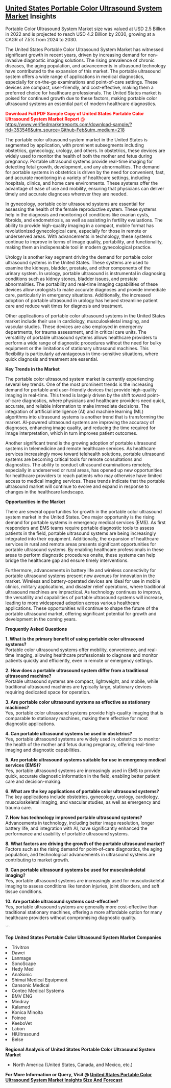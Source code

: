 <h2><a href="https://www.verifiedmarketreports.com/download-sample/?rid=353546&amp;utm_source=Github-Feb&amp;utm_medium=218" target="_blank">United States Portable Color Ultrasound System Market</a> Insights</h2><p>Portable Color Ultrasound System Market size was valued at USD 2.5 Billion in 2022 and is projected to reach USD 4.2 Billion by 2030, growing at a CAGR of 7.5% from 2024 to 2030.</p><p> <p>The United States Portable Color Ultrasound System Market has witnessed significant growth in recent years, driven by increasing demand for non-invasive diagnostic imaging solutions. The rising prevalence of chronic diseases, the aging population, and advancements in ultrasound technology have contributed to the expansion of this market. The portable ultrasound system offers a wide range of applications in medical diagnostics, especially for on-the-go examinations and point-of-care settings. These devices are compact, user-friendly, and cost-effective, making them a preferred choice for healthcare professionals. The United States market is poised for continued growth due to these factors, making portable color ultrasound systems an essential part of modern healthcare diagnostics.</p> <p><p><span class=""><span style="color: #ff0000;"><strong>Download Full PDF Sample Copy of United States Portable Color Ultrasound System Market Report</strong> @ </span><a href="https://www.verifiedmarketreports.com/download-sample/?rid=353546&amp;utm_source=Github-Feb&amp;utm_medium=218" target="_blank">https://www.verifiedmarketreports.com/download-sample/?rid=353546&amp;utm_source=Github-Feb&amp;utm_medium=218</a></span></p></p> <p>The portable color ultrasound system market in the United States is segmented by application, with prominent subsegments including obstetrics, gynecology, urology, and others. In obstetrics, these devices are widely used to monitor the health of both the mother and fetus during pregnancy. Portable ultrasound systems provide real-time imaging for detecting fetal growth, development, and any abnormalities. The demand for portable systems in obstetrics is driven by the need for convenient, fast, and accurate monitoring in a variety of healthcare settings, including hospitals, clinics, and home care environments. These systems offer the advantage of ease of use and mobility, ensuring that physicians can deliver timely and accurate diagnoses wherever they are needed. <p>In gynecology, portable color ultrasound systems are essential for assessing the health of the female reproductive system. These systems help in the diagnosis and monitoring of conditions like ovarian cysts, fibroids, and endometriosis, as well as assisting in fertility evaluations. The ability to provide high-quality imaging in a compact, mobile format has revolutionized gynecological care, especially for those in remote or underserved areas. With advancements in technology, these systems continue to improve in terms of image quality, portability, and functionality, making them an indispensable tool in modern gynecological practice.</p> <p>Urology is another key segment driving the demand for portable color ultrasound systems in the United States. These systems are used to examine the kidneys, bladder, prostate, and other components of the urinary system. In urology, portable ultrasound is instrumental in diagnosing conditions such as kidney stones, bladder issues, and prostate abnormalities. The portability and real-time imaging capabilities of these devices allow urologists to make accurate diagnoses and provide immediate care, particularly in emergency situations. Additionally, the increased adoption of portable ultrasound in urology has helped streamline patient care and reduce wait times for diagnosis and treatment.</p> <p>Other applications of portable color ultrasound systems in the United States market include their use in cardiology, musculoskeletal imaging, and vascular studies. These devices are also employed in emergency departments, for trauma assessment, and in critical care units. The versatility of portable ultrasound systems allows healthcare providers to perform a wide range of diagnostic procedures without the need for bulky equipment or the limitations of stationary ultrasound machines. This flexibility is particularly advantageous in time-sensitive situations, where quick diagnosis and treatment are essential.</p> <p><strong>Key Trends in the Market</strong></p> <p>The portable color ultrasound system market is currently experiencing several key trends. One of the most prominent trends is the increasing demand for portable and user-friendly devices that provide high-quality imaging in real-time. This trend is largely driven by the shift toward point-of-care diagnostics, where physicians and healthcare providers need quick, accurate, and reliable information to make immediate decisions. The integration of artificial intelligence (AI) and machine learning (ML) algorithms into ultrasound systems is another trend that is transforming the market. AI-powered ultrasound systems are improving the accuracy of diagnoses, enhancing image quality, and reducing the time required for image interpretation, which in turn improves patient outcomes.</p> <p>Another significant trend is the growing adoption of portable ultrasound systems in telemedicine and remote healthcare services. As healthcare services increasingly move toward telehealth solutions, portable ultrasound systems are becoming critical tools for remote consultations and diagnostics. The ability to conduct ultrasound examinations remotely, especially in underserved or rural areas, has opened up new opportunities for healthcare providers to reach patients who may otherwise have limited access to medical imaging services. These trends indicate that the portable ultrasound market will continue to evolve and expand in response to changes in the healthcare landscape.</p> <p><strong>Opportunities in the Market</strong></p> <p>There are several opportunities for growth in the portable color ultrasound system market in the United States. One major opportunity is the rising demand for portable systems in emergency medical services (EMS). As first responders and EMS teams require portable diagnostic tools to assess patients in the field, portable ultrasound systems are being increasingly integrated into their equipment. Additionally, the expansion of healthcare services in rural and remote areas presents significant opportunities for portable ultrasound systems. By enabling healthcare professionals in these areas to perform diagnostic procedures onsite, these systems can help bridge the healthcare gap and ensure timely interventions.</p> <p>Furthermore, advancements in battery life and wireless connectivity for portable ultrasound systems present new avenues for innovation in the market. Wireless and battery-operated devices are ideal for use in mobile clinics, military applications, and disaster relief operations, where traditional ultrasound machines are impractical. As technology continues to improve, the versatility and capabilities of portable ultrasound systems will increase, leading to more widespread adoption across various healthcare applications. These opportunities will continue to shape the future of the portable ultrasound market, offering significant potential for growth and development in the coming years.</p> <p><strong>Frequently Asked Questions</strong></p> <p><strong>1. What is the primary benefit of using portable color ultrasound systems?</strong><br>Portable color ultrasound systems offer mobility, convenience, and real-time imaging, allowing healthcare professionals to diagnose and monitor patients quickly and efficiently, even in remote or emergency settings.</p> <p><strong>2. How does a portable ultrasound system differ from a traditional ultrasound machine?</strong><br>Portable ultrasound systems are compact, lightweight, and mobile, while traditional ultrasound machines are typically large, stationary devices requiring dedicated space for operation.</p> <p><strong>3. Are portable color ultrasound systems as effective as stationary machines?</strong><br>Yes, portable color ultrasound systems provide high-quality imaging that is comparable to stationary machines, making them effective for most diagnostic applications.</p> <p><strong>4. Can portable ultrasound systems be used in obstetrics?</strong><br>Yes, portable ultrasound systems are widely used in obstetrics to monitor the health of the mother and fetus during pregnancy, offering real-time imaging and diagnostic capabilities.</p> <p><strong>5. Are portable ultrasound systems suitable for use in emergency medical services (EMS)?</strong><br>Yes, portable ultrasound systems are increasingly used in EMS to provide quick, accurate diagnostic information in the field, enabling better patient care and decision-making.</p> <p><strong>6. What are the key applications of portable color ultrasound systems?</strong><br>The key applications include obstetrics, gynecology, urology, cardiology, musculoskeletal imaging, and vascular studies, as well as emergency and trauma care.</p> <p><strong>7. How has technology improved portable ultrasound systems?</strong><br>Advancements in technology, including better image resolution, longer battery life, and integration with AI, have significantly enhanced the performance and usability of portable ultrasound systems.</p> <p><strong>8. What factors are driving the growth of the portable ultrasound market?</strong><br>Factors such as the rising demand for point-of-care diagnostics, the aging population, and technological advancements in ultrasound systems are contributing to market growth.</p> <p><strong>9. Can portable ultrasound systems be used for musculoskeletal imaging?</strong><br>Yes, portable ultrasound systems are increasingly used for musculoskeletal imaging to assess conditions like tendon injuries, joint disorders, and soft tissue conditions.</p> <p><strong>10. Are portable ultrasound systems cost-effective?</strong><br>Yes, portable ultrasound systems are generally more cost-effective than traditional stationary machines, offering a more affordable option for many healthcare providers without compromising diagnostic quality.</p> ```</p><p><strong>Top United States Portable Color Ultrasound System Market Companies</strong></p><div data-test-id=""><p><li>Trivitron</li><li> Dawei</li><li> Lanmage</li><li> SonoScape</li><li> Hedy Med</li><li> AnaSonic</li><li> Shimai Medical Equipment</li><li> Cansonic Medical</li><li> Contec Medical Systems</li><li> BMV ENG</li><li> Mindray</li><li> Kalamed</li><li> Konica Minolta</li><li> Foinoe</li><li> KeeboVet</li><li> Labon</li><li> HiUltrasound</li><li> Belse</li></p><div><strong>Regional Analysis of&nbsp;United States Portable Color Ultrasound System Market</strong></div><ul><li dir="ltr"><p dir="ltr">North America&nbsp;(United States, Canada, and Mexico, etc.)</p></li></ul><p><strong>For More Information or Query, Visit @&nbsp;</strong><strong><a href="https://www.verifiedmarketreports.com/product/portable-color-ultrasound-system-market/?utm_source=Github-Feb&amp;utm_medium=218" target="_blank">United States Portable Color Ultrasound System Market Insights Size And Forecast</a></strong></p></div>
